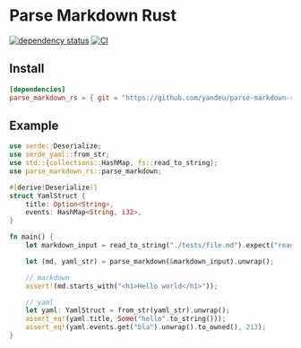 # Parse Markdown Rust

[![dependency status](https://deps.rs/repo/github/yandeu/parse-markdown-rs/status.svg)](https://deps.rs/repo/github/yandeu/parse-markdown-rs)
[![CI](https://github.com/yandeu/parse-markdown-rs/actions/workflows/main.yml/badge.svg)](https://github.com/yandeu/parse-markdown-rs/actions/workflows/main.yml)

## Install

```toml
[dependencies]
parse_markdown_rs = { git = "https://github.com/yandeu/parse-markdown-rs" }
```

## Example

```rust
use serde::Deserialize;
use serde_yaml::from_str;
use std::{collections::HashMap, fs::read_to_string};
use parse_markdown_rs::parse_markdown;

#[derive(Deserialize)]
struct YamlStruct {
    title: Option<String>,
    events: HashMap<String, i32>,
}

fn main() {
    let markdown_input = read_to_string("./tests/file.md").expect("read file from disk");

    let (md, yaml_str) = parse_markdown(&markdown_input).unwrap();

    // markdown
    assert!(md.starts_with("<h1>Hello world</h1>"));

    // yaml
    let yaml: YamlStruct = from_str(yaml_str).unwrap();
    assert_eq!(yaml.title, Some("hello".to_string()));
    assert_eq!(yaml.events.get("bla").unwrap().to_owned(), 213);
}
```
